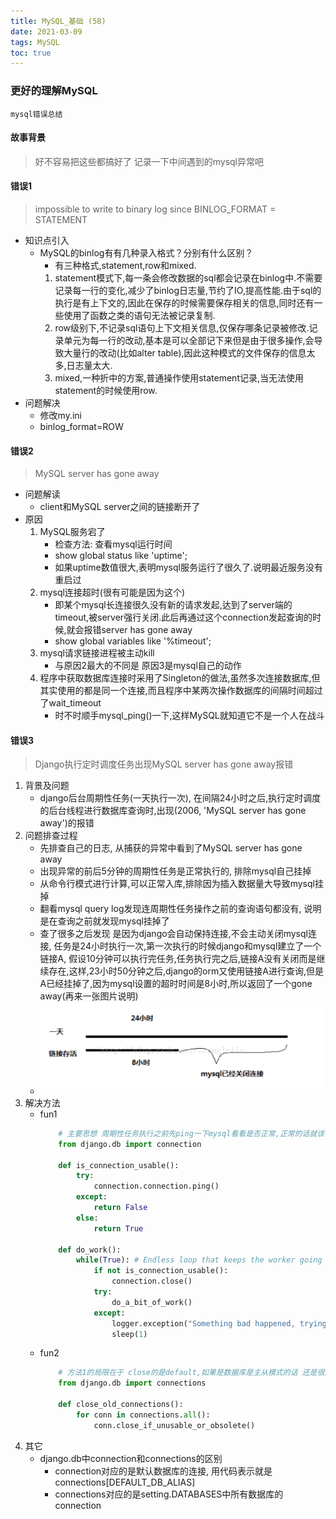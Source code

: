 ```yaml
---
title: MySQL_基础 (58)
date: 2021-03-09
tags: MySQL
toc: true
---
```


### 更好的理解MySQL
    mysql错误总结

<!-- more -->

#### 故事背景
> 好不容易把这些都搞好了 记录一下中间遇到的mysql异常吧

#### 错误1
> impossible to write to binary log since BINLOG_FORMAT = STATEMENT
- 知识点引入
    * MySQL的binlog有有几种录入格式？分别有什么区别？
        * 有三种格式,statement,row和mixed.
        1. statement模式下,每一条会修改数据的sql都会记录在binlog中.不需要记录每一行的变化,减少了binlog日志量,节约了IO,提高性能.由于sql的执行是有上下文的,因此在保存的时候需要保存相关的信息,同时还有一些使用了函数之类的语句无法被记录复制.
        2. row级别下,不记录sql语句上下文相关信息,仅保存哪条记录被修改.记录单元为每一行的改动,基本是可以全部记下来但是由于很多操作,会导致大量行的改动(比如alter table),因此这种模式的文件保存的信息太多,日志量太大.
        3. mixed,一种折中的方案,普通操作使用statement记录,当无法使用statement的时候使用row.
- 问题解决
    * 修改my.ini
    * binlog_format=ROW

#### 错误2
> MySQL server has gone away
- 问题解读
    * client和MySQL server之间的链接断开了
- 原因
    1. MySQL服务宕了
        * 检查方法: 查看mysql运行时间
        * show global status like 'uptime';
        * 如果uptime数值很大,表明mysql服务运行了很久了.说明最近服务没有重启过
    2. mysql连接超时(很有可能是因为这个)
        * 即某个mysql长连接很久没有新的请求发起,达到了server端的timeout,被server强行关闭.此后再通过这个connection发起查询的时候,就会报错server has gone away
        * show global variables like '%timeout';
    3. mysql请求链接进程被主动kill
        * 与原因2最大的不同是 原因3是mysql自己的动作
    4. 程序中获取数据库连接时采用了Singleton的做法,虽然多次连接数据库,但其实使用的都是同一个连接,而且程序中某两次操作数据库的间隔时间超过了wait_timeout
        * 时不时顺手mysql_ping()一下,这样MySQL就知道它不是一个人在战斗

#### 错误3
> Django执行定时调度任务出现MySQL server has gone away报错
1. 背景及问题
    * django后台周期性任务(一天执行一次), 在间隔24小时之后,执行定时调度的后台线程进行数据库查询时,出现(2006, 'MySQL server has gone away')的报错
2. 问题排查过程
    * 先排查自己的日志, 从捕获的异常中看到了MySQL server has gone away
    * 出现异常的前后5分钟的周期性任务是正常执行的, 排除mysql自己挂掉
    * 从命令行模式进行计算,可以正常入库,排除因为插入数据量大导致mysql挂掉
    * 翻看mysql query log发现连周期性任务操作之前的查询语句都没有, 说明是在查询之前就发现mysql挂掉了
    * 查了很多之后发现 是因为django会自动保持连接,不会主动关闭mysql连接, 任务是24小时执行一次,第一次执行的时候django和mysql建立了一个链接A, 假设10分钟可以执行完任务,任务执行完之后,链接A没有关闭而是继续存在,这样,23小时50分钟之后,django的orm又使用链接A进行查询,但是A已经挂掉了,因为mysql设置的超时时间是8小时,所以返回了一个gone away(再来一张图片说明)
    * ![django-mysql gone away](/img/20210309_1.png)
3. 解决方法
    * fun1
        ```python
            # 主要思想 周期性任务执行之前先ping一下mysql看看是否正常,正常的话就该干什么干什么,不正常的话就关一下数据库,然后再该干什么干什么
            from django.db import connection

            def is_connection_usable():
                try:
                    connection.connection.ping()
                except:
                    return False
                else:
                    return True

            def do_work():
                while(True): # Endless loop that keeps the worker going (simplified)
                    if not is_connection_usable():
                        connection.close()
                    try:
                        do_a_bit_of_work()
                    except:
                        logger.exception("Something bad happened, trying again")
                        sleep(1)
        ```
    * fun2
        ```python
            # 方法1的局限在于 close的是default,如果是数据库是主从模式的话 还是很烦, 所以有了第二种,关闭所有的数据库
            from django.db import connections

            def close_old_connections():
                for conn in connections.all():
                    conn.close_if_unusable_or_obsolete()
        ```
4. 其它
    * django.db中connection和connections的区别
        * connection对应的是默认数据库的连接, 用代码表示就是connections\[DEFAULT_DB_ALIAS]
        * connections对应的是setting.DATABASES中所有数据库的connection




